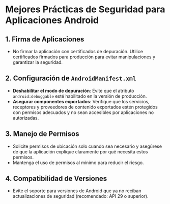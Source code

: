 # Mejores Prácticas de Seguridad para Aplicaciones Android

## 1. Firma de Aplicaciones
- No firmar la aplicación con certificados de depuración. Utilice certificados firmados para producción para evitar manipulaciones y garantizar la seguridad.

## 2. Configuración de `AndroidManifest.xml`
- **Deshabilitar el modo de depuración**: Evite que el atributo `android:debuggable` esté habilitado en la versión de producción.
- **Asegurar componentes exportados**: Verifique que los servicios, receptores y proveedores de contenido exportados estén protegidos con permisos adecuados y no sean accesibles por aplicaciones no autorizadas.

## 3. Manejo de Permisos
- Solicite permisos de ubicación solo cuando sea necesario y asegúrese de que la aplicación explique claramente por qué necesita estos permisos.
- Mantenga el uso de permisos al mínimo para reducir el riesgo.

## 4. Compatibilidad de Versiones
- Evite el soporte para versiones de Android que ya no reciban actualizaciones de seguridad (recomendado: API 29 o superior).
